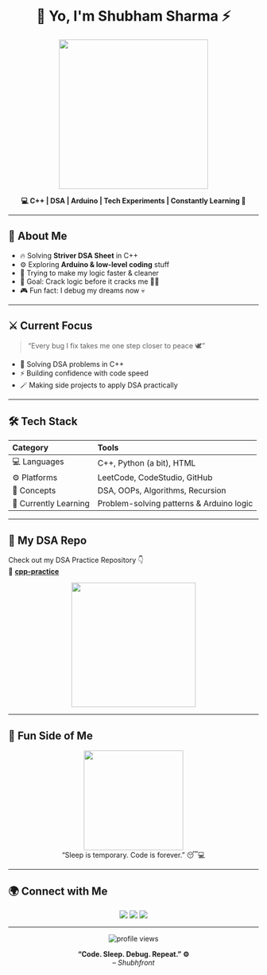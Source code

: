 <h1 align="center">👋 Yo, I'm Shubham Sharma ⚡</h1>

<p align="center">
  <img src="https://media.giphy.com/media/v1.Y2lkPTc5MGI3NjExZ21kNjQ0eGR2MWQ0eDd6Njlqa3pkd3Q2bHZtdW8zNHU1bG5mNGJ1aiZlcD12MV9naWZzX3NlYXJjaCZjdD1n/QNFhOolVeCzPQ2Mx85/giphy.gif" width="300"/>
</p>

<p align="center">
  <b>💻 C++ | DSA | Arduino | Tech Experiments | Constantly Learning 🚀</b>
</p>

---

## 🧠 About Me

- 🔥 Solving **Striver DSA Sheet** in C++  
- ⚙️ Exploring **Arduino & low-level coding** stuff  
- 💭 Trying to make my logic faster & cleaner  
- 🎯 Goal: Crack logic before it cracks me 😵‍💫  
- 🎮 Fun fact: I debug my dreams now 💀  

---

## ⚔️ Current Focus

> “Every bug I fix takes me one step closer to peace 🕊️”

- 🧩 Solving DSA problems in C++  
- ⚡ Building confidence with code speed  
- 🪄 Making side projects to apply DSA practically  

---

## 🛠️ Tech Stack

| Category | Tools |
|:----------|:------|
| 💻 Languages | C++, Python (a bit), HTML |
| ⚙️ Platforms | LeetCode, CodeStudio, GitHub |
| 🧩 Concepts | DSA, OOPs, Algorithms, Recursion |
| 🔬 Currently Learning | Problem-solving patterns & Arduino logic |

---

## 🧩 My DSA Repo

Check out my DSA Practice Repository 👇  
🎯 [**cpp-practice**](https://github.com/shubhfront/cpp-practice)

<p align="center">
  <img src="https://media.giphy.com/media/v1.Y2lkPTc5MGI3NjExbHhyY2N6bGZ1NXNubzV3aGJqM2E5ajI1bjNndXJodjQxczM4bWNoeSZlcD12MV9naWZzX3NlYXJjaCZjdD1n/WUlplcMpOCEmTGBtBW/giphy.gif" width="250"/>
</p>

---


## 🐾 Fun Side of Me

<p align="center">
  <img src="https://media.giphy.com/media/v1.Y2lkPTc5MGI3NjExYWN2ZzgybTFtMzh6OTJ6OW11ZWZ1bHBqOGNnd2d6Z2NlcDVsZ2RleiZlcD12MV9naWZzX3NlYXJjaCZjdD1n/xT9IgIc0lryrxvqVGM/giphy.gif" width="200"/><br>
  “Sleep is temporary. Code is forever.” 😴💻
</p>

---

## 🌍 Connect with Me

<p align="center">
  <a href="https://github.com/shubhfront"><img src="https://img.shields.io/badge/GitHub-shubhfront-181717?style=for-the-badge&logo=github"/></a>
  <a href="https://www.linkedin.com/in/shubham-sharma-9978a4386/"><img src="https://img.shields.io/badge/LinkedIn-Shubham%20Sharma-blue?style=for-the-badge&logo=linkedin"/></a>
  <a href="https://www.instagram.com/shubhfront/"><img src="https://img.shields.io/badge/Instagram-@shubhfront-E4405F?style=for-the-badge&logo=instagram&logoColor=white"/></a>
</p>

---

<p align="center">
  <img src="https://komarev.com/ghpvc/?username=shubhfront&label=Profile%20views&color=blueviolet&style=for-the-badge" alt="profile views" />  
</p>

<p align="center">
  <b>“Code. Sleep. Debug. Repeat.” ⚙️</b><br>
  <i>– Shubhfront</i>
</p>
